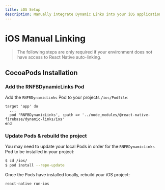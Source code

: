 ```yaml
---
title: iOS Setup
description: Manually integrate Dynamic Links into your iOS application.
---
```


# iOS Manual Linking

> The following steps are only required if your environment does not have access to React Native
> auto-linking.

## CocoaPods Installation

### Add the RNFBDynamicLinks Pod

Add the `RNFBDynamicLinks` Pod to your projects `/ios/Podfile`:

```ruby{3}
target 'app' do
  ...
  pod 'RNFBDynamicLinks', :path => '../node_modules/@react-native-firebase/dynamic-links/ios'
end
```

### Update Pods & rebuild the project

You may need to update your local Pods in order for the `RNFBDynamicLinks` Pod to be installed in your project:

```bash
$ cd /ios/
$ pod install --repo-update
```

Once the Pods have installed locally, rebuild your iOS project:

```bash
react-native run-ios
```
